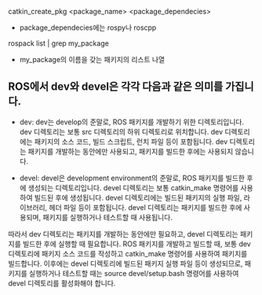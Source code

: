 catkin_create_pkg <package_name> <package_dependecies>

- package_dependecies에는 rospy나 roscpp

rospack list | grep my_package

- my_package의 이름을 갖는 패키지의 리스트 나열



## ROS에서 dev와 devel은 각각 다음과 같은 의미를 가집니다.

- dev: dev는 develop의 준말로, ROS 패키지를 개발하기 위한 디렉토리입니다. dev 디렉토리는 보통 src 디렉토리의 하위 디렉토리로 위치합니다. dev 디렉토리에는 패키지의 소스 코드, 빌드 스크립트, 런치 파일 등이 포함됩니다. dev 디렉토리는 패키지를 개발하는 동안에만 사용되고, 패키지를 빌드한 후에는 사용되지 않습니다.

- devel: devel은 development environment의 준말로, ROS 패키지를 빌드한 후에 생성되는 디렉토리입니다. devel 디렉토리는 보통 catkin_make 명령어를 사용하여 빌드된 후에 생성됩니다. devel 디렉토리에는 빌드된 패키지의 실행 파일, 라이브러리, 헤더 파일 등이 포함됩니다. devel 디렉토리는 패키지를 빌드한 후에 사용되며, 패키지를 실행하거나 테스트할 때 사용됩니다.

따라서 dev 디렉토리는 패키지를 개발하는 동안에만 필요하고, devel 디렉토리는 패키지를 빌드한 후에 실행할 때 필요합니다. ROS 패키지를 개발하고 빌드할 때, 보통 dev 디렉토리에 패키지 소스 코드를 작성하고 catkin_make 명령어를 사용하여 패키지를 빌드합니다. 이후에는 devel 디렉토리에 빌드된 패키지 실행 파일 등이 생성되므로, 패키지를 실행하거나 테스트할 때는 source devel/setup.bash 명령어를 사용하여 devel 디렉토리를 활성화해야 합니다.